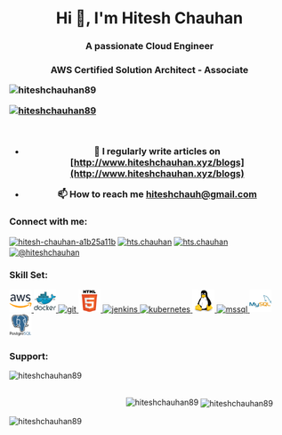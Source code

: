 <h1 align="center">Hi 👋, I'm Hitesh Chauhan</h1>
<h3 align="center">A passionate Cloud Engineer</h3>
<h3 align="center">AWS Certified Solution Architect - Associate

<p align="left"> <img src="https://komarev.com/ghpvc/?username=hiteshchauhan89&label=Profile%20views&color=0e75b6&style=flat" alt="hiteshchauhan89" /> </p>

<p align="left"> <a href="https://github.com/ryo-ma/github-profile-trophy"><img src="https://github-profile-trophy.vercel.app/?username=hiteshchauhan89" alt="hiteshchauhan89" /></a> </p>

<p align="left"> <a href="https://twitter.com/" target="blank"><img src="https://img.shields.io/twitter/follow/?logo=twitter&style=for-the-badge" alt="" /></a> </p>

- 📝 I regularly write articles on [http://www.hiteshchauhan.xyz/blogs](http://www.hiteshchauhan.xyz/blogs)

- 📫 How to reach me **hiteshchauh@gmail.com**

<h3 align="left">Connect with me:</h3>
<p align="left">
<a href="https://linkedin.com/in/hitesh-chauhan-a1b25a11b" target="blank"><img align="center" src="https://raw.githubusercontent.com/rahuldkjain/github-profile-readme-generator/master/src/images/icons/Social/linked-in-alt.svg" alt="hitesh-chauhan-a1b25a11b" height="30" width="40" /></a>
<a href="https://fb.com/hts.chauhan" target="blank"><img align="center" src="https://raw.githubusercontent.com/rahuldkjain/github-profile-readme-generator/master/src/images/icons/Social/facebook.svg" alt="hts.chauhan" height="30" width="40" /></a>
<a href="https://instagram.com/hts.chauhan" target="blank"><img align="center" src="https://raw.githubusercontent.com/rahuldkjain/github-profile-readme-generator/master/src/images/icons/Social/instagram.svg" alt="hts.chauhan" height="30" width="40" /></a>
<a href="https://hashnode.com/@hiteshchauhan" target="blank"><img align="center" src="https://raw.githubusercontent.com/rahuldkjain/github-profile-readme-generator/master/src/images/icons/Social/hashnode.svg" alt="@hiteshchauhan" height="30" width="40" /></a>
</p>

<h3 align="left">Skill Set:</h3>
<p align="left"> <a href="https://aws.amazon.com" target="_blank" rel="noreferrer"> <img src="https://raw.githubusercontent.com/devicons/devicon/master/icons/amazonwebservices/amazonwebservices-original-wordmark.svg" alt="aws" width="40" height="40"/> </a> <a href="https://www.docker.com/" target="_blank" rel="noreferrer"> <img src="https://raw.githubusercontent.com/devicons/devicon/master/icons/docker/docker-original-wordmark.svg" alt="docker" width="40" height="40"/> </a> <a href="https://git-scm.com/" target="_blank" rel="noreferrer"> <img src="https://www.vectorlogo.zone/logos/git-scm/git-scm-icon.svg" alt="git" width="40" height="40"/> </a> <a href="https://www.w3.org/html/" target="_blank" rel="noreferrer"> <img src="https://raw.githubusercontent.com/devicons/devicon/master/icons/html5/html5-original-wordmark.svg" alt="html5" width="40" height="40"/> </a> <a href="https://www.jenkins.io" target="_blank" rel="noreferrer"> <img src="https://www.vectorlogo.zone/logos/jenkins/jenkins-icon.svg" alt="jenkins" width="40" height="40"/> </a> <a href="https://kubernetes.io" target="_blank" rel="noreferrer"> <img src="https://www.vectorlogo.zone/logos/kubernetes/kubernetes-icon.svg" alt="kubernetes" width="40" height="40"/> </a> <a href="https://www.linux.org/" target="_blank" rel="noreferrer"> <img src="https://raw.githubusercontent.com/devicons/devicon/master/icons/linux/linux-original.svg" alt="linux" width="40" height="40"/> </a> <a href="https://www.microsoft.com/en-us/sql-server" target="_blank" rel="noreferrer"> <img src="https://www.svgrepo.com/show/303229/microsoft-sql-server-logo.svg" alt="mssql" width="40" height="40"/> </a> <a href="https://www.mysql.com/" target="_blank" rel="noreferrer"> <img src="https://raw.githubusercontent.com/devicons/devicon/master/icons/mysql/mysql-original-wordmark.svg" alt="mysql" width="40" height="40"/> </a> <a href="https://www.postgresql.org" target="_blank" rel="noreferrer"> <img src="https://raw.githubusercontent.com/devicons/devicon/master/icons/postgresql/postgresql-original-wordmark.svg" alt="postgresql" width="40" height="40"/> </a> </p>
 

<h3 align="left">Support:</h3>
<p><a href="https://www.buymeacoffee.com/hiteshchauhan89"> <img align="left" src="https://cdn.buymeacoffee.com/buttons/v2/default-yellow.png" height="50" width="210" alt="hiteshchauhan89" /></a></p><br><br>

<p><img align="left" src="https://github-readme-stats.vercel.app/api/top-langs?username=hiteshchauhan89&show_icons=true&locale=en&layout=compact" alt="hiteshchauhan89" /></p>

<p>&nbsp;<img align="center" src="https://github-readme-stats.vercel.app/api?username=hiteshchauhan89&show_icons=true&locale=en" alt="hiteshchauhan89" /></p>

<p><img align="center" src="https://github-readme-streak-stats.herokuapp.com/?user=hiteshchauhan89&" alt="hiteshchauhan89" /></p>
